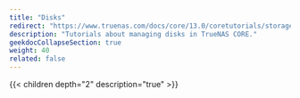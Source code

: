 ```yaml
---
title: "Disks"
redirect: "https://www.truenas.com/docs/core/13.0/coretutorials/storage/disks/"
description: "Tutorials about managing disks in TrueNAS CORE."
geekdocCollapseSection: true
weight: 40
related: false
---
```


{{< children depth="2" description="true" >}}
